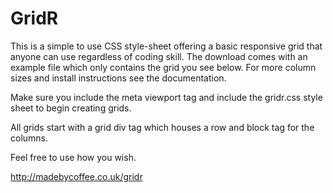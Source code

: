 # GridR
This is a simple to use CSS style-sheet offering a basic responsive grid that anyone can use regardless of coding skill. The download comes with an example file which only contains the grid you see below. For more column sizes and install instructions see the documentation.

Make sure you include the meta viewport tag and include the gridr.css style sheet to begin creating grids.

All grids start with a grid div tag which houses a row and block tag for the columns.

Feel free to use how you wish.

http://madebycoffee.co.uk/gridr
